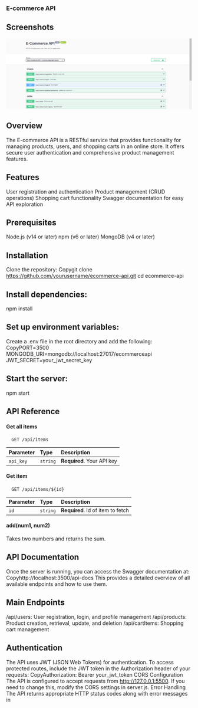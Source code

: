 
### E-commerce API

## Screenshots


![Screenshot](https://github.com/gauravsingh906/E-COM-API/blob/main/Screenshot%20(52).png)

## Overview
The E-commerce API is a RESTful service that provides functionality for managing products, users, and shopping carts in an online store. It offers secure user authentication and comprehensive product management features.

## Features

User registration and authentication
Product management (CRUD operations)
Shopping cart functionality
Swagger documentation for easy API exploration

## Prerequisites

Node.js (v14 or later)
npm (v6 or later)
MongoDB (v4 or later)

## Installation

Clone the repository:
Copygit clone https://github.com/yourusername/ecommerce-api.git
cd ecommerce-api

## Install dependencies:
npm install

## Set up environment variables:
Create a .env file in the root directory and add the following:
CopyPORT=3500
MONGODB_URI=mongodb://localhost:27017/ecommerceapi
JWT_SECRET=your_jwt_secret_key

## Start the server:
npm start



## API Reference

#### Get all items

```http
  GET /api/items
```

| Parameter | Type     | Description                |
| :-------- | :------- | :------------------------- |
| `api_key` | `string` | **Required**. Your API key |

#### Get item

```http
  GET /api/items/${id}
```

| Parameter | Type     | Description                       |
| :-------- | :------- | :-------------------------------- |
| `id`      | `string` | **Required**. Id of item to fetch |

#### add(num1, num2)

Takes two numbers and returns the sum.

## API Documentation
Once the server is running, you can access the Swagger documentation at:
Copyhttp://localhost:3500/api-docs
This provides a detailed overview of all available endpoints and how to use them.

## Main Endpoints

/api/users: User registration, login, and profile management
/api/products: Product creation, retrieval, update, and deletion
/api/cartItems: Shopping cart management

## Authentication
The API uses JWT (JSON Web Tokens) for authentication. To access protected routes, include the JWT token in the Authorization header of your requests:
CopyAuthorization: Bearer your_jwt_token
CORS Configuration
The API is configured to accept requests from http://127.0.0.1:5500. If you need to change this, modify the CORS settings in server.js.
Error Handling
The API returns appropriate HTTP status codes along with error messages in
